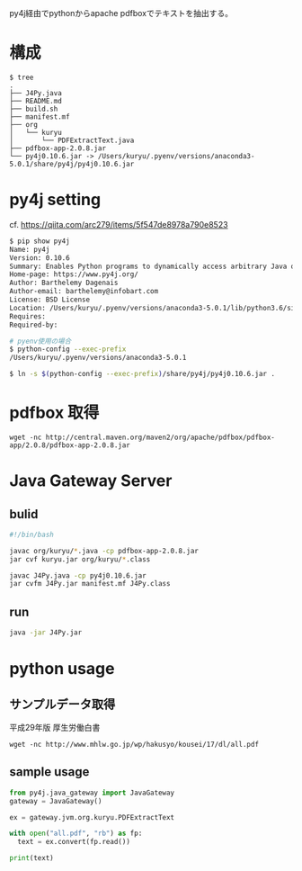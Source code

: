 py4j経由でpythonからapache pdfboxでテキストを抽出する。

# 構成

```
$ tree
.
├── J4Py.java
├── README.md
├── build.sh
├── manifest.mf
├── org
│   └── kuryu
│       └── PDFExtractText.java
├── pdfbox-app-2.0.8.jar
└── py4j0.10.6.jar -> /Users/kuryu/.pyenv/versions/anaconda3-5.0.1/share/py4j/py4j0.10.6.jar
```

# py4j setting

cf. https://qiita.com/arc279/items/5f547de8978a790e8523

```sh
$ pip show py4j
Name: py4j
Version: 0.10.6
Summary: Enables Python programs to dynamically access arbitrary Java objects
Home-page: https://www.py4j.org/
Author: Barthelemy Dagenais
Author-email: barthelemy@infobart.com
License: BSD License
Location: /Users/kuryu/.pyenv/versions/anaconda3-5.0.1/lib/python3.6/site-packages
Requires:
Required-by:

# pyenv使用の場合
$ python-config --exec-prefix
/Users/kuryu/.pyenv/versions/anaconda3-5.0.1

$ ln -s $(python-config --exec-prefix)/share/py4j/py4j0.10.6.jar .
```

# pdfbox 取得

```
wget -nc http://central.maven.org/maven2/org/apache/pdfbox/pdfbox-app/2.0.8/pdfbox-app-2.0.8.jar
```

# Java Gateway Server

## bulid

```sh
#!/bin/bash

javac org/kuryu/*.java -cp pdfbox-app-2.0.8.jar
jar cvf kuryu.jar org/kuryu/*.class

javac J4Py.java -cp py4j0.10.6.jar
jar cvfm J4Py.jar manifest.mf J4Py.class
```

## run

```sh
java -jar J4Py.jar
```

# python usage

## サンプルデータ取得

平成29年版 厚生労働白書

```
wget -nc http://www.mhlw.go.jp/wp/hakusyo/kousei/17/dl/all.pdf
```

## sample usage

```python
from py4j.java_gateway import JavaGateway
gateway = JavaGateway()

ex = gateway.jvm.org.kuryu.PDFExtractText

with open("all.pdf", "rb") as fp:
  text = ex.convert(fp.read())

print(text)
```

